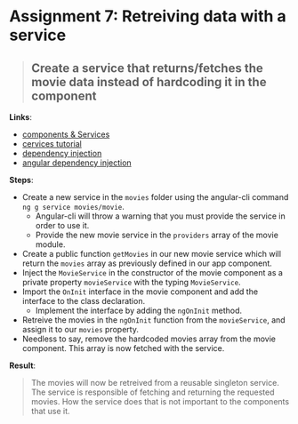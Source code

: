 Assignment 7: Retreiving data with a service
==============================================

> ## Create a service that returns/fetches the movie data instead of hardcoding it in the component

**Links**:
- [components & Services](https://angular-2-training-book.rangle.io/handout/migrate/ng-metadata/components-and-services.html)
- [cervices tutorial](https://angular.io/docs/ts/latest/tutorial/toh-pt4.html)
- [dependency injection](https://angular-2-training-book.rangle.io/handout/di/what_is_di.html)
- [angular dependency injection](https://angular-2-training-book.rangle.io/handout/di/angular2/)

**Steps**:
- Create a new service in the `movies` folder using the angular-cli command `ng g service movies/movie`.
  - Angular-cli will throw a warning that you must provide the service in order to use it.
  - Provide the new movie service in the `providers` array of the movie module.
- Create a public function `getMovies` in our new movie service which will return the `movies` array as previously defined in our app component.
- Inject the `MovieService` in the constructor of the movie component as a private property `movieService` with the typing `MovieService`.
- Import the `OnInit` interface in the movie component and add the interface to the class declaration.
  - Implement the interface by adding the `ngOnInit` method.
- Retreive the movies in the `ngOnInit` function from the `movieService`, and assign it to our `movies` property.
- Needless to say, remove the hardcoded movies array from the movie component. This array is now fetched with the service.

**Result**:
> The movies will now be retreived from a reusable singleton service. The service is responsible of fetching and returning the requested movies.
> How the service does that is not important to the components that use it.